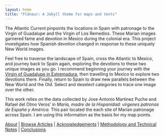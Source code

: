 ```yaml
---
layout: home
title: "Flâneur: A Jekyll theme for maps and texts"
---
```


The Atlantic Current pinpoints the locations in Spain with patronage to the Virgin of Guadalupe and the Virgin of Los Remedios. These Marian images garnered fame and devotion in Mexico during the colonial era. This project investigates how Spanish devotion changed in response to these uniquely New World images.

Feel free to traverse the landscape of Spain, cross the Atlantic to Mexico, and journey back to Spain again, exploring the devotions to these two unique images as you go. I recommend beginning your journey with the [Virgin of Guadalupe in Extremadura]( http://dauk19.wludci.info/atlanticcurrent/#/article/2019-02-11-guadalupe-extrem/), then travelling to Mexico to explore two devotions there. Finally, return to Spain to draw new parallels between the New World and the Old. Select and deselect categories to trace one image over the other.

This work relies on the data collected by Jose Antonio Martinez Puche and Rafael del Olmo Veros’ in *María, madre de la Hispanidad: vírgenes patronas de España y América.* This pair located the each site of Marian patronage across Spain. I am using this information as the basis for my map points.

[About](http://dauk19.wludci.info/atlanticcurrent/#/about/) &#124; [Browse Articles](http://dauk19.wludci.info/atlanticcurrent/#/article-index/) &#124; [Acknowledgements](http://dauk19.wludci.info/atlanticcurrent/#/credits/) &#124; [Methodology and Technical Notes](http://dauk19.wludci.info/atlanticcurrent/#/methodology/) &#124; [Conclusions](http://dauk19.wludci.info/atlanticcurrent/#/conclusions/)
